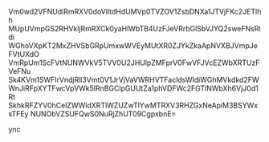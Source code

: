 Vm0wd2VFNUdiRmRXV0doVlltdHdUMVp0TVZOV1ZsbDNXa1JTVjFKc2JETlhh
MUpUVmpGS2RHVkljRmRXCk0yaHlWbTB4UzFJeVRrbGlSbVJYQ2sweFNsRldi
WGhoVXpKT2MxZHVSbGRpUmxwWVEyMUtXR0ZJYkZkaApNVXBJVmpJeFVtUXdO
VmRpUm1ScFVtNUNWVkV5TVV0U2JHUlpZMFprV0FwVFJVcEZWbXRTUzFVeFNu
Sk4KVm1SWFlrVndjRll3Vmt0V1JrVjVaVWRHVTFacldsWldiWGhMVkdkd2FW
WnJiRFpXYTFwcVpVWk5lRnBGClpGUUtZa1phVDFWc2FGTlNWbXh6VjJ0d1Rt
SkhkRFZYV0hCelZWWldXRTlWZUZwTlYwMTRXV3RHZGxNeApiM3BSYWxsTFEy
NUNObVZSUFQwS0NuRjZhUT09CgpxbnE=

ync
